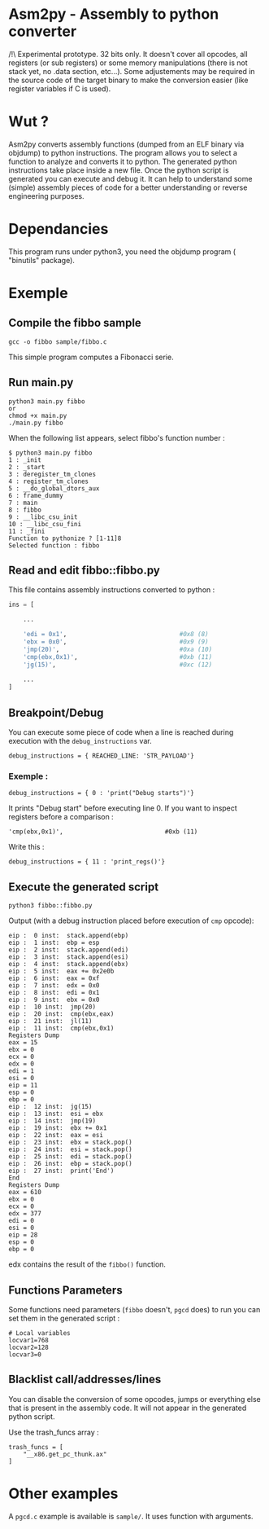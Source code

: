# Asm2py - Assembly to python converter

/!\ Experimental prototype. 32 bits only. It doesn't cover all opcodes, all registers (or sub registers) or some memory manipulations (there is not stack yet, no .data section, etc...). Some adjustements may be required in the source code of the target binary to make the conversion easier (like register variables if C is used).

# Wut ?

Asm2py converts assembly functions (dumped from an ELF binary via objdump) to python instructions. The program allows you to select a function to analyze and converts it to python. The generated python instructions take place inside a new file. Once the python script is generated you can execute and debug it. It can help to understand some (simple) assembly pieces of code for a better understanding or reverse engineering purposes.


# Dependancies

This program runs under python3, you need the objdump program ( "binutils" package).

# Exemple

## Compile the fibbo sample

```
gcc -o fibbo sample/fibbo.c
```

This simple program computes a Fibonacci serie.


## Run main.py

```
python3 main.py fibbo
or
chmod +x main.py
./main.py fibbo
```

When the following list appears, select fibbo's function number :

```
$ python3 main.py fibbo
1 : _init
2 : _start
3 : deregister_tm_clones
4 : register_tm_clones
5 : __do_global_dtors_aux
6 : frame_dummy
7 : main
8 : fibbo
9 : __libc_csu_init
10 : __libc_csu_fini
11 : _fini
Function to pythonize ? [1-11]8
Selected function : fibbo
```

## Read and edit fibbo::fibbo.py

This file contains assembly instructions converted to python :

```python
ins = [

	...

    'edi = 0x1',                               #0x8 (8)
    'ebx = 0x0',                               #0x9 (9)
    'jmp(20)',                                 #0xa (10)
    'cmp(ebx,0x1)',                            #0xb (11)
    'jg(15)',                                  #0xc (12)
    
    ...
]
```

## Breakpoint/Debug

You can execute some piece of code when a line is reached during execution with the ```debug_instructions``` var.

```
debug_instructions = { REACHED_LINE: 'STR_PAYLOAD'}
```

### Exemple :

```
debug_instructions = { 0 : 'print("Debug starts")'}
```

It prints "Debug start" before executing line 0. If you want to inspect registers before a comparison :

```'cmp(ebx,0x1)',                            #0xb (11)```

Write this :

```
debug_instructions = { 11 : 'print_regs()'}
```

## Execute the generated script

```python3 fibbo::fibbo.py```

Output (with a debug instruction placed before execution of ```cmp``` opcode):

```
eip :  0 inst:  stack.append(ebp)
eip :  1 inst:  ebp = esp
eip :  2 inst:  stack.append(edi)
eip :  3 inst:  stack.append(esi)
eip :  4 inst:  stack.append(ebx)
eip :  5 inst:  eax += 0x2e0b
eip :  6 inst:  eax = 0xf
eip :  7 inst:  edx = 0x0
eip :  8 inst:  edi = 0x1
eip :  9 inst:  ebx = 0x0
eip :  10 inst:  jmp(20)
eip :  20 inst:  cmp(ebx,eax)
eip :  21 inst:  jl(11)
eip :  11 inst:  cmp(ebx,0x1)
Registers Dump
eax = 15
ebx = 0
ecx = 0
edx = 0
edi = 1
esi = 0
eip = 11
esp = 0
ebp = 0
eip :  12 inst:  jg(15)
eip :  13 inst:  esi = ebx
eip :  14 inst:  jmp(19)
eip :  19 inst:  ebx += 0x1
eip :  22 inst:  eax = esi
eip :  23 inst:  ebx = stack.pop()
eip :  24 inst:  esi = stack.pop()
eip :  25 inst:  edi = stack.pop()
eip :  26 inst:  ebp = stack.pop()
eip :  27 inst:  print('End')
End
Registers Dump
eax = 610
ebx = 0
ecx = 0
edx = 377  
edi = 0
esi = 0
eip = 28
esp = 0
ebp = 0
```

edx contains the result of the ```fibbo()``` function.

## Functions Parameters

Some functions need parameters (```fibbo``` doesn't, ```pgcd``` does) to run you can set them in the generated script :

```
# Local variables
locvar1=768
locvar2=128
locvar3=0
```

## Blacklist call/addresses/lines

You can disable the conversion of some opcodes, jumps or everything else that is present in the assembly code. It will not appear in the generated python script.

Use the trash_funcs array :

```
trash_funcs = [
    "__x86.get_pc_thunk.ax"
]
```

# Other examples

A ```pgcd.c``` example is available is ```sample/```. It uses function with arguments.